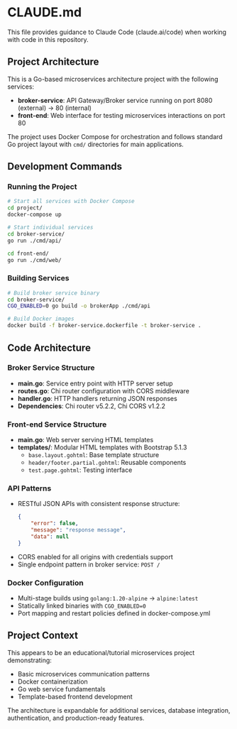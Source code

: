 # CLAUDE.md

This file provides guidance to Claude Code (claude.ai/code) when working with code in this repository.

## Project Architecture

This is a Go-based microservices architecture project with the following services:

- **broker-service**: API Gateway/Broker service running on port 8080 (external) → 80 (internal)
- **front-end**: Web interface for testing microservices interactions on port 80

The project uses Docker Compose for orchestration and follows standard Go project layout with `cmd/` directories for main applications.

## Development Commands

### Running the Project
```bash
# Start all services with Docker Compose
cd project/
docker-compose up

# Start individual services
cd broker-service/
go run ./cmd/api/

cd front-end/
go run ./cmd/web/
```

### Building Services
```bash
# Build broker service binary
cd broker-service/
CGO_ENABLED=0 go build -o brokerApp ./cmd/api

# Build Docker images
docker build -f broker-service.dockerfile -t broker-service .
```

## Code Architecture

### Broker Service Structure
- **main.go**: Service entry point with HTTP server setup
- **routes.go**: Chi router configuration with CORS middleware
- **handler.go**: HTTP handlers returning JSON responses
- **Dependencies**: Chi router v5.2.2, Chi CORS v1.2.2

### Front-end Service Structure  
- **main.go**: Web server serving HTML templates
- **templates/**: Modular HTML templates with Bootstrap 5.1.3
  - `base.layout.gohtml`: Base template structure
  - `header/footer.partial.gohtml`: Reusable components
  - `test.page.gohtml`: Testing interface

### API Patterns
- RESTful JSON APIs with consistent response structure:
  ```json
  {
      "error": false,
      "message": "response message", 
      "data": null
  }
  ```
- CORS enabled for all origins with credentials support
- Single endpoint pattern in broker service: `POST /`

### Docker Configuration
- Multi-stage builds using `golang:1.20-alpine` → `alpine:latest`
- Statically linked binaries with `CGO_ENABLED=0`
- Port mapping and restart policies defined in docker-compose.yml

## Project Context

This appears to be an educational/tutorial microservices project demonstrating:
- Basic microservices communication patterns
- Docker containerization
- Go web service fundamentals
- Template-based frontend development

The architecture is expandable for additional services, database integration, authentication, and production-ready features.